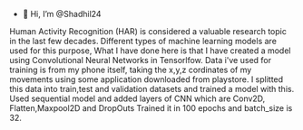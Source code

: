 - 👋 Hi, I’m @Shadhil24

Human Activity Recognition (HAR) is considered a valuable research topic in the last few decades. Different types of machine learning models are used for this purpose, What I have done here is that I have created a model using Convolutional Neural Networks in Tensorlfow. 
Data i've used for training is from my phone itself, taking the x,y,z cordinates of my movements using some application downloaded from playstore. 
I splitted this data into train,test and validation datasets and trained a model with this.
Used sequential model and added layers of CNN which are Conv2D, Flatten,Maxpool2D and DropOuts
Trained it in 100 epochs and batch_size is 32.
